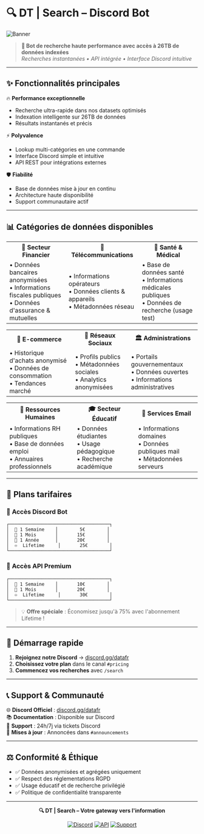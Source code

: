 # 🔍 DT | Search – Discord Bot

![Banner](https://imgur.com/2yH104n.png)

> **🚀 Bot de recherche haute performance avec accès à 26TB de données indexées**  
> *Recherches instantanées • API intégrée • Interface Discord intuitive*

---

## ✨ Fonctionnalités principales

🔥 **Performance exceptionnelle**
- Recherche ultra-rapide dans nos datasets optimisés
- Indexation intelligente sur 26TB de données
- Résultats instantanés et précis

⚡ **Polyvalence**
- Lookup multi-catégories en une commande
- Interface Discord simple et intuitive
- API REST pour intégrations externes

🛡️ **Fiabilité**
- Base de données mise à jour en continu
- Architecture haute disponibilité
- Support communautaire actif

---

## 📊 Catégories de données disponibles

<table>
<tr>
<th>🏦 Secteur Financier</th>
<th>📱 Télécommunications</th>
<th>🏥 Santé & Médical</th>
</tr>
<tr>
<td>• Données bancaires anonymisées<br>• Informations fiscales publiques<br>• Données d'assurance & mutuelles</td>
<td>• Informations opérateurs<br>• Données clients & appareils<br>• Métadonnées réseau</td>
<td>• Base de données santé<br>• Informations médicales publiques<br>• Données de recherche (usage test)</td>
</tr>
</table>

<table>
<tr>
<th>🛒 E-commerce</th>
<th>💬 Réseaux Sociaux</th>
<th>🏛️ Administrations</th>
</tr>
<tr>
<td>• Historique d'achats anonymisé<br>• Données de consommation<br>• Tendances marché</td>
<td>• Profils publics<br>• Métadonnées sociales<br>• Analytics anonymisées</td>
<td>• Portails gouvernementaux<br>• Données ouvertes<br>• Informations administratives</td>
</tr>
</table>

<table>
<tr>
<th>💼 Ressources Humaines</th>
<th>🎓 Secteur Éducatif</th>
<th>📧 Services Email</th>
</tr>
<tr>
<td>• Informations RH publiques<br>• Base de données emploi<br>• Annuaires professionnels</td>
<td>• Données étudiantes<br>• Usage pédagogique<br>• Recherche académique</td>
<td>• Informations domaines<br>• Données publiques mail<br>• Métadonnées serveurs</td>
</tr>
</table>

---

## 💎 Plans tarifaires

### 🤖 **Accès Discord Bot**
```
┌─────────────────────────────────────┐
│  📅 1 Semaine    │        5€        │
│  📅 1 Mois       │       15€        │
│  📅 1 Année      │       20€        │
│  ♾️  Lifetime     │       25€        │
└─────────────────────────────────────┘
```

### 🔌 **Accès API Premium**
```
┌─────────────────────────────────────┐
│  📅 1 Semaine    │       10€        │
│  📅 1 Mois       │       20€        │
│  ♾️  Lifetime     │       30€        │
└─────────────────────────────────────┘
```

> 💡 **Offre spéciale** : Économisez jusqu'à 75% avec l'abonnement Lifetime !

---

## 🚀 Démarrage rapide

1. **Rejoignez notre Discord** → [discord.gg/datafr](https://discord.gg/datafr)
2. **Choisissez votre plan** dans le canal `#pricing`
3. **Commencez vos recherches** avec `/search`

---

## 📞 Support & Communauté

🌐 **Discord Officiel** : [discord.gg/datafr](https://discord.gg/datafr)  
📚 **Documentation** : Disponible sur Discord  
💬 **Support** : 24h/7j via tickets Discord  
🔄 **Mises à jour** : Annoncées dans `#announcements`

---

## ⚖️ Conformité & Éthique

- ✅ Données anonymisées et agrégées uniquement
- ✅ Respect des réglementations RGPD
- ✅ Usage éducatif et de recherche privilégié
- ✅ Politique de confidentialité transparente

---

<div align="center">

**🔍 DT | Search – Votre gateway vers l'information**

[![Discord](https://img.shields.io/badge/Discord-Join%20Server-7289da?style=for-the-badge&logo=discord&logoColor=white)](https://discord.gg/datafr)
[![API](https://img.shields.io/badge/API-Documentation-00d4aa?style=for-the-badge&logo=api&logoColor=white)](https://discord.gg/datafr)
[![Support](https://img.shields.io/badge/Support-24h/7j-ff6b6b?style=for-the-badge&logo=support&logoColor=white)](https://guns.lol/meuhq)

</div>
